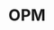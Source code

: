 ---
title: OPM
description: UI/UX, Web development, Devops
categories:
- WEB & MOBILE APP
layout: portfolio_detail
background-class: portBgImg
background-image: "/assets/img/portfolio/port_cover_img/opm.png"
porject_title: OPM
porject_subtitle: UI/UX, Web development, Devops
porject_apple_imglink: ""
porject_android_imglink: ""
project_detail: Order Profile Monitoring is a monitoring dashboard which automates the testing as well as streamlines the test  status which in turn making it more accessible and clear. The testing which follows once the client gets the order is now automated thus improving the visibility of the product testing status at any level. The advanced operational analytics and data intelligence makes the dashboard/platform a sophisticated yet highly accessible.
whatWeDoList:
- UI/UX
- Web development
- Devops
img: "/assets/img/portfolio/opm/1.png"
imgContent:  Simplified UI and UX to give a better experience.

variation_img1: "/assets/img/portfolio/opm/2.png"
variation_img2: "/assets/img/portfolio/opm/3.png"
variation_img3: "/assets/img/portfolio/opm/4.png"
variation_img4: "/assets/img/portfolio/opm/5.png"
---